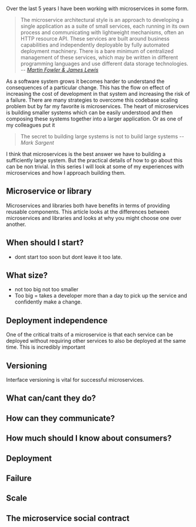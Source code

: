 Over the last 5 years I have been working with microservices in some form.

>The microservice architectural style is an approach to developing a single application as a suite of small services, each running in its own process and communicating with lightweight mechanisms, often an HTTP resource API. These services are built around business capabilities and independently deployable by fully automated deployment machinery. There is a bare minimum of centralized management of these services, which may be written in different programming languages and use different data storage technologies. _-- [Martin Fowler & James Lewis](https://martinfowler.com/articles/microservices.html)_

As a software system grows it becomes harder to understand the consequences of a particular change. This has the flow on effect of increasing the cost of development in that system and increasing the risk of a failure. There are many strategies to overcome this codebase scaling problem but by far my favorite is microservices. The heart of microservices is building smaller systems which can be easily understood and then composing these systems together into a larger application. Or as one of my colleagues put it

> The secret to building large systems is not to build large systems _-- Mark Sargent_

I think that microservices is the best answer we have to building a sufficiently large system. But the practical details of how to go about this can be non trivial. In this series I will look at some of my experiences with microservices and how I approach building them.

## Microservice or library

Microservices and libraries both have benefits in terms of providing reusable components. This article looks at the differences between microservices and libraries and looks at why you might choose one over another.

## When should I start?

- dont start too soon but dont leave it too late.

## What size?

- not too big not too smaller
- Too big = takes a developer more than a day to pick up the service and confidently make a change.

## Deployment independence

One of the critical traits of a microservice is that each service can be deployed without requiring other services to also be deployed at the same time. This is incredibly important

## Versioning

Interface versioning is vital for successful microservices.

## What can/cant they do?

## How can they communicate?

## How much should I know about consumers?

## Deployment

## Failure

## Scale

## The microservice social contract
